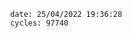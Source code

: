 

                date: 25/04/2022 19:36:28
                cycles: 97740

                         
